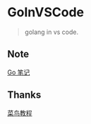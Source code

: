 # GoInVSCode

> golang in vs code.

## Note

[Go 笔记](https://github.com/Peefy/GoInVSCode/blob/master/doc/Note.md)

## Thanks

[菜鸟教程](http://www.runoob.com/)
